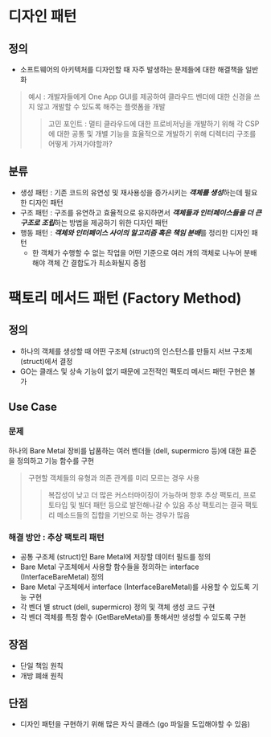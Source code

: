 # 디자인 패턴
## 정의
- 소프트웨어의 아키텍처를 디자인할 때 자주 발생하는 문제들에 대한 해결책을 일반화
> 예시 : 개발자들에게 One App GUI를 제공하여 클라우드 벤더에 대한 신경을 쓰지 않고 개발할 수 있도록 해주는 플랫폼을 개발
>> 고민 포인트 : 멀티 클라우드에 대한 프로비저닝을 개발하기 위해 각 CSP에 대한 공통 및 개별 기능을 효율적으로 개발하기 위해 디렉터리 구조를 어떻게 가져가야할까?

## 분류
- 생성 패턴 : 기존 코드의 유연성 및 재사용성을 증가시키는 ***객체를 생성***하는데 필요한 디자인 패턴
- 구조 패턴 : 구조를 유연하고 효율적으로 유지하면서 ***객체들과 인터페이스들을 더 큰 구조로 조립***하는 방법을 제공하기 위한 디자인 패턴
- 행동 패턴 : ***객체와 인터페이스 사이의 알고리즘 혹은 책임 분배***를 정리한 디자인 패턴
    - 한 객체가 수행할 수 없는 작업을 어떤 기준으로 여러 개의 객체로 나누어 분배해야 객체 간 결합도가 최소화될지 중점

# 팩토리 메서드 패턴 (Factory Method)
## 정의
- 하나의 객체를 생성할 때 어떤 구조체 (struct)의 인스턴스를 만들지 서브 구조체(struct)에서 결정
- GO는 클래스 및 상속 기능이 없기 때문에 고전적인 팩토리 메서드 패턴 구현은 불가

## Use Case
### 문제
하나의 Bare Metal 장비를 납품하는 여러 벤더들 (dell, supermicro 등)에 대한 표준을 정의하고 기능 함수를 구현
> 구현할 객체들의 유형과 의존 관계를 미리 모르는 경우 사용
>> 복잡성이 낮고 더 많은 커스터마이징이 가능하며 향후 추상 팩토리, 프로토타입 및 빌더 패턴 등으로 발전해나갈 수 있음
>> 추상 팩토리는 결국 팩토리 메소드들의 집합을 기반으로 하는 경우가 많음

### 해결 방안 : 추상 팩토리 패턴
- 공통 구조체 (struct)인 Bare Metal에 저장할 데이터 필드를 정의
- Bare Metal 구조체에서 사용할 함수들을 정의하는 interface (InterfaceBareMetal) 정의
- Bare Metal 구조체에서 interface (InterfaceBareMetal)를 사용할 수 있도록 기능 구현
- 각 벤더 별 struct (dell, supermicro) 정의 및 객체 생성 코드 구현
- 각 벤더 객체를 특정 함수 (GetBareMetal)를 통해서만 생성할 수 있도록 구현

## 장점
- 단일 책임 원칙
- 개방 폐쇄 원칙

## 단점
- 디자인 패턴을 구현하기 위해 많은 자식 클래스 (go 파일을 도입해야할 수 있음)